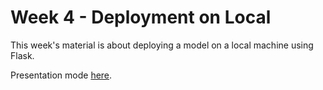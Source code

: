 # Week 4 - Deployment on Local

This week's material is about deploying a model on a local machine using Flask.

Presentation mode [here](https://gamma.app/docs/ML-Model-Deployment-Local-937mlg5h8lwe5dr).
